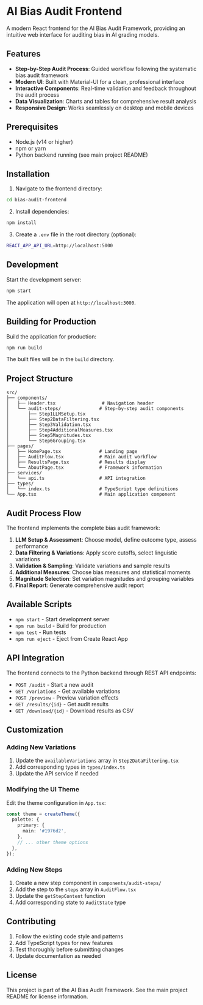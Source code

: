 # AI Bias Audit Frontend

A modern React frontend for the AI Bias Audit Framework, providing an intuitive web interface for auditing bias in AI grading models.

## Features

- **Step-by-Step Audit Process**: Guided workflow following the systematic bias audit framework
- **Modern UI**: Built with Material-UI for a clean, professional interface
- **Interactive Components**: Real-time validation and feedback throughout the audit process
- **Data Visualization**: Charts and tables for comprehensive result analysis
- **Responsive Design**: Works seamlessly on desktop and mobile devices

## Prerequisites

- Node.js (v14 or higher)
- npm or yarn
- Python backend running (see main project README)

## Installation

1. Navigate to the frontend directory:
```bash
cd bias-audit-frontend
```

2. Install dependencies:
```bash
npm install
```

3. Create a `.env` file in the root directory (optional):
```bash
REACT_APP_API_URL=http://localhost:5000
```

## Development

Start the development server:
```bash
npm start
```

The application will open at `http://localhost:3000`.

## Building for Production

Build the application for production:
```bash
npm run build
```

The built files will be in the `build` directory.

## Project Structure

```
src/
├── components/
│   ├── Header.tsx                 # Navigation header
│   └── audit-steps/              # Step-by-step audit components
│       ├── Step1LLMSetup.tsx
│       ├── Step2DataFiltering.tsx
│       ├── Step3Validation.tsx
│       ├── Step4AdditionalMeasures.tsx
│       ├── Step5Magnitudes.tsx
│       └── Step6Grouping.tsx
├── pages/
│   ├── HomePage.tsx              # Landing page
│   ├── AuditFlow.tsx             # Main audit workflow
│   ├── ResultsPage.tsx           # Results display
│   └── AboutPage.tsx             # Framework information
├── services/
│   └── api.ts                    # API integration
├── types/
│   └── index.ts                  # TypeScript type definitions
└── App.tsx                       # Main application component
```

## Audit Process Flow

The frontend implements the complete bias audit framework:

1. **LLM Setup & Assessment**: Choose model, define outcome type, assess performance
2. **Data Filtering & Variations**: Apply score cutoffs, select linguistic variations
3. **Validation & Sampling**: Validate variations and sample results
4. **Additional Measures**: Choose bias measures and statistical moments
5. **Magnitude Selection**: Set variation magnitudes and grouping variables
6. **Final Report**: Generate comprehensive audit report

## Available Scripts

- `npm start` - Start development server
- `npm run build` - Build for production
- `npm test` - Run tests
- `npm run eject` - Eject from Create React App

## API Integration

The frontend connects to the Python backend through REST API endpoints:

- `POST /audit` - Start a new audit
- `GET /variations` - Get available variations
- `POST /preview` - Preview variation effects
- `GET /results/{id}` - Get audit results
- `GET /download/{id}` - Download results as CSV

## Customization

### Adding New Variations

1. Update the `availableVariations` array in `Step2DataFiltering.tsx`
2. Add corresponding types in `types/index.ts`
3. Update the API service if needed

### Modifying the UI Theme

Edit the theme configuration in `App.tsx`:

```typescript
const theme = createTheme({
  palette: {
    primary: {
      main: '#1976d2',
    },
    // ... other theme options
  },
});
```

### Adding New Steps

1. Create a new step component in `components/audit-steps/`
2. Add the step to the `steps` array in `AuditFlow.tsx`
3. Update the `getStepContent` function
4. Add corresponding state to `AuditState` type

## Contributing

1. Follow the existing code style and patterns
2. Add TypeScript types for new features
3. Test thoroughly before submitting changes
4. Update documentation as needed

## License

This project is part of the AI Bias Audit Framework. See the main project README for license information.
